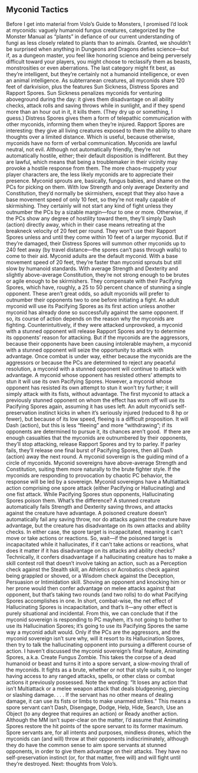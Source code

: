 ## Myconid Tactics

Before I get into material from Volo’s Guide to Monsters, I promised I’d look at myconids: vaguely humanoid fungus creatures, categorized by the Monster Manual as “plants” in defiance of our current understanding of fungi as less closely related to plants than to animals. Granted, we shouldn’t be surprised when anything in Dungeons and Dragons defies science—but if, as a dungeon master, you feel like honoring science and being perversely difficult toward your players, you might choose to reclassify them as beasts, monstrosities or even aberrations. The last category might fit best, as they’re intelligent, but they’re certainly not a humanoid intelligence, or even an animal intelligence.
As subterranean creatures, all myconids share 120 feet of darkvision, plus the features Sun Sickness, Distress Spores and Rapport Spores. Sun Sickness penalizes myconids for venturing aboveground during the day: it gives them disadvantage on all ability checks, attack rolls and saving throws while in sunlight, and if they spend more than an hour out in it, it kills them. (They dry up or something, I guess.) Distress Spores gives them a form of telepathic communication with other myconids, informing them when they’re injured. Rapport Spores are interesting: they give all living creatures exposed to them the ability to share thoughts over a limited distance. Which is useful, because otherwise, myconids have no form of verbal communication.
Myconids are lawful neutral, not evil. Although not automatically friendly, they’re not automatically hostile, either; their default disposition is indifferent. But they are lawful, which means that being a troublemaker in their vicinity may provoke a hostile response from them. The more chaos-muppety your player characters are, the less likely myconids are to appreciate their presence.
Myconid sprouts are, basically, fungus babies, and shame on the PCs for picking on them. With low Strength and only average Dexterity and Constitution, they’d normally be skirmishers, except that they also have a base movement speed of only 10 feet, so they’re not really capable of skirmishing. They certainly will not start any kind of fight unless they outnumber the PCs by a sizable margin—four to one or more. Otherwise, if the PCs show any degree of hostility toward them, they’ll simply Dash (action) directly away, which in their case means retreating at the breakneck velocity of 20 feet per round. They won’t use their Rapport Spores unless and until they come within 10 feet of a larger myconid. But if they’re damaged, their Distress Spores will summon other myconids up to 240 feet away (by travel distance—the spores can’t pass through walls) to come to their aid.
Myconid adults are the default myconid. With a base movement speed of 20 feet, they’re faster than myconid sprouts but still slow by humanoid standards. With average Strength and Dexterity and slightly above-average Constitution, they’re not strong enough to be brutes or agile enough to be skirmishers. They compensate with their Pacifying Spores, which have, roughly, a 25 to 50 percent chance of stunning a single opponent. These aren’t great odds, so adult myconids will prefer to outnumber their opponents two to one before initiating a fight.
An adult myconid will use its Pacifying Spores as its first action unless another myconid has already done so successfully against the same opponent. If so, its course of action depends on the reason why the myconids are fighting. Counterintuitively, if they were attacked unprovoked, a myconid with a stunned opponent will release Rapport Spores and try to determine its opponents’ reason for attacking. But if the myconids are the aggressors, because their opponents have been causing intolerable mayhem, a myconid with a stunned opponent will seize the opportunity to attack with advantage.
Once combat is under way, either because the myconids are the aggressors or because the PCs are determined to reject any peaceful resolution, a myconid with a stunned opponent will continue to attack with advantage. A myconid whose opponent has resisted others’ attempts to stun it will use its own Pacifying Spores. However, a myconid whose opponent has resisted its own attempt to stun it won’t try further; it will simply attack with its fists, without advantage. The first myconid to attack a previously stunned opponent on whom the effect has worn off will use its Pacifying Spores again, assuming it has uses left.
An adult myconid’s self-preservation instinct kicks in when it’s seriously injured (reduced to 8 hp or fewer), but because of its low speed, fleeing is a difficult proposition. It will Dash (action), but this is less “fleeing” and more “withdrawing”; if its opponents are determined to pursue it, its chances aren’t good.  If there are enough casualties that the myconids are outnumbered by their opponents, they’ll stop attacking, release Rapport Spores and try to parley. If parley fails, they’ll release one final burst of Pacifying Spores, then all Dash (action) away the next round.
A myconid sovereign is the guiding mind of a circle of myconids. Myconid sovereigns have above-average Strength and Constitution, suiting them more naturally to the brute fighter style. If the myconids are responding to provocation by chaotic PC behavior, the response will be led by a sovereign.
Myconid sovereigns have a Multiattack action comprising one spore attack (either Pacifying or Hallucinating) and one fist attack. While Pacifying Spores stun opponents, Hallucinating Spores poison them. What’s the difference? A stunned creature automatically fails Strength and Dexterity saving throws, and attacks against the creature have advantage. A poisoned creature doesn’t automatically fail any saving throw, nor do attacks against the creature have advantage, but the creature has disadvantage on its own attacks and ability checks. In either case, the spore target is incapacitated, meaning it can’t move or take actions or reactions.
So, wait—if the poisoned target is incapacitated while it hallucinates, if it can’t take actions or reactions, what does it matter if it has disadvantage on its attacks and ability checks? Technically, it confers disadvantage if a hallucinating creature has to make a skill contest roll that doesn’t involve taking an action, such as a Perception check against the Stealth skill, an Athletics or Acrobatics check against being grappled or shoved, or a Wisdom check against the Deception, Persuasion or Intimidation skill. Shoving an opponent and knocking him or her prone would then confer advantage on melee attacks against that opponent, but that’s taking two rounds (and two rolls) to do what Pacifying Spores accomplishes in one. In short, combat-wise, the net effect of Hallucinating Spores is incapacitation, and that’s it—any other effect is purely situational and incidental.
From this, we can conclude that if the myconid sovereign is responding to PC mayhem, it’s not going to bother to use its Hallucination Spores; it’s going to use its Pacifying Spores the same way a myconid adult would. Only if the PCs are the aggressors, and the myconid sovereign isn’t sure why, will it resort to its Hallucination Spores, then try to talk the hallucinating opponent into pursuing a different course of action.
I haven’t discussed the myconid sovereign’s final feature, Animating Spores, a.k.a. Create Fungus Zombie. This takes the corpse of a dead humanoid or beast and turns it into a spore servant, a slow-moving thrall of the myconids. It fights as a brute, whether or not that style suits it, no longer having access to any ranged attacks, spells, or other class or combat actions it previously possessed.
Note the wording: “It loses any action that isn’t Multiattack or a melee weapon attack that deals bludgeoning, piercing or slashing damage. . . . If the servant has no other means of dealing damage, it can use its fists or limbs to make unarmed strikes.” This means a spore servant can’t Dash, Disengage, Dodge, Help, Hide, Search, Use an Object (to any degree that requires an action) or Ready another action. Although the MM isn’t super-clear on the matter, I’d assume that Animating Spores restore the hit points of the spore servant to its former maximum.
Spore servants are, for all intents and purposes, mindless drones, which the myconids can (and will) throw at their opponents indiscriminately, although they do have the common sense to aim spore servants at stunned opponents, in order to give them advantage on their attacks. They have no self-preservation instinct (or, for that matter, free will) and will fight until they’re destroyed.
Next: thoughts from Volo’s.
